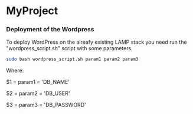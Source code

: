 # MyProject
### Deployment of the Wordpress

To deploy WordPress on the alreafy existing LAMP stack you need run the "wordpress_script.sh" script with some parameters.

```sh
sudo bash wordpress_script.sh param1 param2 param3
```

Where:

$1 = param1 = 'DB_NAME'

$2 = param2 = 'DB_USER'

$3 = param3 = 'DB_PASSWORD'

